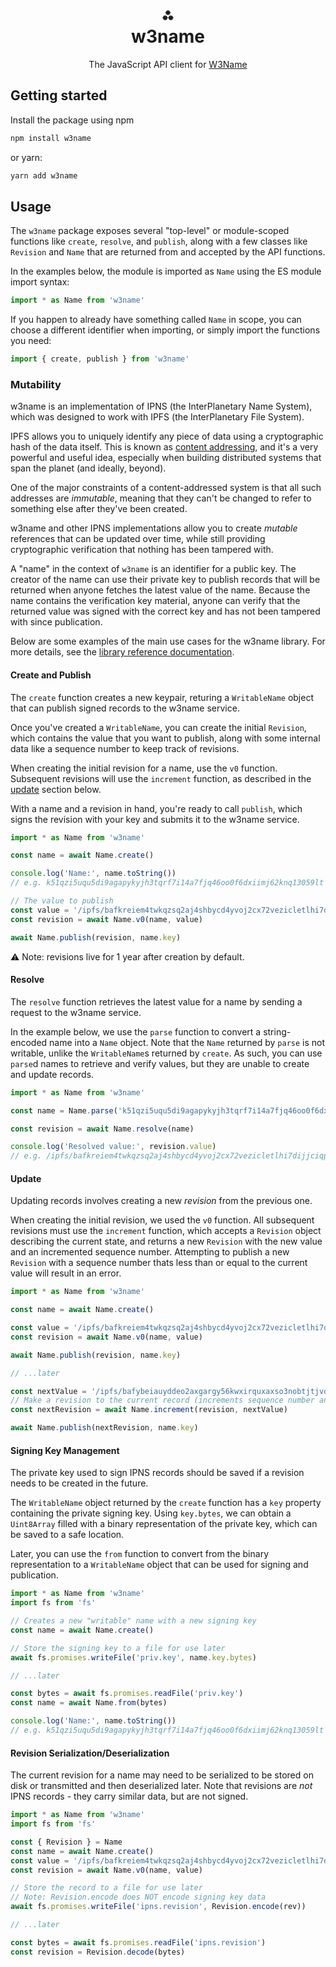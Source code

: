 <h1 align="center">⁂<br/>w3name</h1>
<p align="center">The JavaScript API client for <a href="https://github.com/web3-storage/w3name">W3Name</a></p>

## Getting started

Install the package using npm

```bash
npm install w3name
```

or yarn:

```bash
yarn add w3name
```

## Usage

The `w3name` package exposes several "top-level" or module-scoped functions like `create`, `resolve`, and `publish`, along with a few classes like `Revision` and `Name` that are returned from and accepted by the API functions.

In the examples below, the module is imported as `Name` using the ES module import syntax:

```js
import * as Name from 'w3name'
```

If you happen to already have something called `Name` in scope, you can choose a different identifier when importing, or simply import the functions you need:

```js
import { create, publish } from 'w3name'
```


### Mutability

w3name is an implementation of IPNS (the InterPlanetary Name System), which was designed to work with IPFS (the InterPlanetary File System). 

IPFS allows you to uniquely identify any piece of data using a cryptographic hash of the data itself. This is known as [content addressing][w3storage-docs-content-addressing], and it's a very powerful and useful idea, especially when building distributed systems that span the planet (and ideally, beyond).

One of the major constraints of a content-addressed system is that all such addresses are _immutable_, meaning that they can't be changed to refer to something else after they've been created.

w3name and other IPNS implementations allow you to create _mutable_ references that can be updated over time, while still providing cryptographic verification that nothing has been tampered with.

A "name" in the context of `w3name` is an identifier for a public key. The creator of the name can use their private key to publish records that will be returned when anyone fetches the latest value of the name. Because the name contains the verification key material, anyone can verify that the returned value was signed with the correct key and has not been tampered with since publication.

Below are some examples of the main use cases for the w3name library. For more details, see the [library reference documentation][w3name-client-api-docs].

#### Create and Publish

The `create` function creates a new keypair, returing a `WritableName` object that can publish signed records to the w3name service.

Once you've created a `WritableName`, you can create the initial `Revision`, which contains the value that you want to publish, along with some internal data like a sequence number to keep track of revisions.

When creating the initial revision for a name, use the `v0` function. Subsequent revisions will use the `increment` function, as described in the [update](#update) section below.

With a name and a revision in hand, you're ready to call `publish`, which signs the revision with your key and submits it to the w3name service.

```js
import * as Name from 'w3name'

const name = await Name.create()

console.log('Name:', name.toString())
// e.g. k51qzi5uqu5di9agapykyjh3tqrf7i14a7fjq46oo0f6dxiimj62knq13059lt

// The value to publish
const value = '/ipfs/bafkreiem4twkqzsq2aj4shbycd4yvoj2cx72vezicletlhi7dijjciqpui'
const revision = await Name.v0(name, value)

await Name.publish(revision, name.key)
```

⚠️ Note: revisions live for 1 year after creation by default.

#### Resolve

The `resolve` function retrieves the latest value for a name by sending a request to the w3name service.

In the example below, we use the `parse` function to convert a string-encoded name into a `Name` object. Note that the `Name` returned by `parse` is not writable, unlike the `WritableName`s returned by `create`. As such, you can use `parse`d names to retrieve and verify values, but they are unable to create and update records.

```js
import * as Name from 'w3name'

const name = Name.parse('k51qzi5uqu5di9agapykyjh3tqrf7i14a7fjq46oo0f6dxiimj62knq13059lt')

const revision = await Name.resolve(name)

console.log('Resolved value:', revision.value)
// e.g. /ipfs/bafkreiem4twkqzsq2aj4shbycd4yvoj2cx72vezicletlhi7dijjciqpui
```

#### Update

Updating records involves creating a new _revision_ from the previous one.

When creating the initial revision, we used the `v0` function. All subsequent revisions must use the `increment` function, which accepts a `Revision` object describing the current state, and returns a new `Revision` with the new value and an incremented sequence number. Attempting to publish a new `Revision` with a sequence number thats less than or equal to the current value will result in an error.

```js
import * as Name from 'w3name'

const name = await Name.create()

const value = '/ipfs/bafkreiem4twkqzsq2aj4shbycd4yvoj2cx72vezicletlhi7dijjciqpui'
const revision = await Name.v0(name, value)

await Name.publish(revision, name.key)

// ...later

const nextValue = '/ipfs/bafybeiauyddeo2axgargy56kwxirquxaxso3nobtjtjvoqu552oqciudrm'
// Make a revision to the current record (increments sequence number and sets value)
const nextRevision = await Name.increment(revision, nextValue)

await Name.publish(nextRevision, name.key)
```

#### Signing Key Management

The private key used to sign IPNS records should be saved if a revision needs to be created in the future.

The `WritableName` object returned by the `create` function has a `key` property containing the private signing key. Using `key.bytes`, we can obtain a `Uint8Array` filled with a binary representation of the private key, which can be saved to a safe location.

Later, you can use the `from` function to convert from the binary representation to a `WritableName` object that can be used for signing and publication.

```js
import * as Name from 'w3name'
import fs from 'fs'

// Creates a new "writable" name with a new signing key
const name = await Name.create()

// Store the signing key to a file for use later
await fs.promises.writeFile('priv.key', name.key.bytes)

// ...later

const bytes = await fs.promises.readFile('priv.key')
const name = await Name.from(bytes)

console.log('Name:', name.toString())
// e.g. k51qzi5uqu5di9agapykyjh3tqrf7i14a7fjq46oo0f6dxiimj62knq13059lt
```

#### Revision Serialization/Deserialization

The current revision for a name may need to be serialized to be stored on disk or transmitted and then deserialized later. Note that revisions are _not_ IPNS records - they carry similar data, but are not signed.

```js
import * as Name from 'w3name'
import fs from 'fs'

const { Revision } = Name
const name = await Name.create()
const value = '/ipfs/bafkreiem4twkqzsq2aj4shbycd4yvoj2cx72vezicletlhi7dijjciqpui'
const revision = await Name.v0(name, value)

// Store the record to a file for use later
// Note: Revision.encode does NOT encode signing key data
await fs.promises.writeFile('ipns.revision', Revision.encode(rev))

// ...later

const bytes = await fs.promises.readFile('ipns.revision')
const revision = Revision.decode(bytes)
```

[w3storage-docs-content-addressing]: https://web3.storage/docs/concepts/content-addressing/
[w3name-client-api-docs]: http://example.com/FIXME/replace-this-link-once-the-typedocs-are-published

